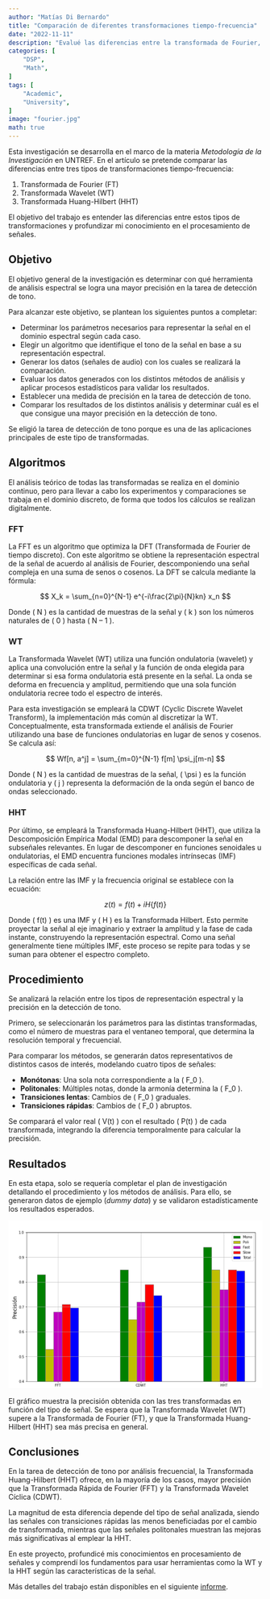 ```yaml
---
author: "Matías Di Bernardo"
title: "Comparación de diferentes transformaciones tiempo-frecuencia"
date: "2022-11-11"
description: "Evalué las diferencias entre la transformada de Fourier, la transformada Wavlet y la transformanda Huang-Hilbert."
categories: [
    "DSP",
    "Math",
]
tags: [
    "Academic",
    "University",
]
image: "fourier.jpg"
math: true
---
```


Esta investigación se desarrolla en el marco de la materia *Metodología de la Investigación* en UNTREF. En el artículo se pretende comparar las diferencias entre tres tipos de transformaciones tiempo-frecuencia:

1) Transformada de Fourier (FT)  
2) Transformada Wavelet (WT)  
3) Transformada Huang-Hilbert (HHT)  

El objetivo del trabajo es entender las diferencias entre estos tipos de transformaciones y profundizar mi conocimiento en el procesamiento de señales.

## Objetivo
El objetivo general de la investigación es determinar con qué herramienta de análisis espectral se logra una mayor precisión en la tarea de detección de tono.

Para alcanzar este objetivo, se plantean los siguientes puntos a completar:  

- Determinar los parámetros necesarios para representar la señal en el dominio espectral según cada caso.  
- Elegir un algoritmo que identifique el tono de la señal en base a su representación espectral.  
- Generar los datos (señales de audio) con los cuales se realizará la comparación.  
- Evaluar los datos generados con los distintos métodos de análisis y aplicar procesos estadísticos para validar los resultados.  
- Establecer una medida de precisión en la tarea de detección de tono.  
- Comparar los resultados de los distintos análisis y determinar cuál es el que consigue una mayor precisión en la detección de tono.  

Se eligió la tarea de detección de tono porque es una de las aplicaciones principales de este tipo de transformadas.

## Algoritmos
El análisis teórico de todas las transformadas se realiza en el dominio continuo, pero para llevar a cabo los experimentos y comparaciones se trabaja en el dominio discreto, de forma que todos los cálculos se realizan digitalmente.

### FFT
La FFT es un algoritmo que optimiza la DFT (Transformada de Fourier de tiempo discreto). Con este algoritmo se obtiene la representación espectral de la señal de acuerdo al análisis de Fourier, descomponiendo una señal compleja en una suma de senos o cosenos. La DFT se calcula mediante la fórmula:

$$
X_k = \sum_{n=0}^{N-1} e^{-i\frac{2\pi}{N}kn} x_n
$$

Donde \( N \) es la cantidad de muestras de la señal y \( k \) son los números naturales de \( 0 \) hasta \( N – 1 \).

### WT
La Transformada Wavelet (WT) utiliza una función ondulatoria (wavelet) y aplica una convolución entre la señal y la función de onda elegida para determinar si esa forma ondulatoria está presente en la señal. La onda se deforma en frecuencia y amplitud, permitiendo que una sola función ondulatoria recree todo el espectro de interés.

Para esta investigación se empleará la CDWT (Cyclic Discrete Wavelet Transform), la implementación más común al discretizar la WT. Conceptualmente, esta transformada extiende el análisis de Fourier utilizando una base de funciones ondulatorias en lugar de senos y cosenos. Se calcula así:

$$
Wf[n, a^j] = \sum_{m=0}^{N-1} f[m] \psi_j[m-n]
$$

Donde \( N \) es la cantidad de muestras de la señal, \( \psi \) es la función ondulatoria y \( j \) representa la deformación de la onda según el banco de ondas seleccionado.

### HHT
Por último, se empleará la Transformada Huang-Hilbert (HHT), que utiliza la Descomposición Empírica Modal (EMD) para descomponer la señal en subseñales relevantes. En lugar de descomponer en funciones senoidales u ondulatorias, el EMD encuentra funciones modales intrínsecas (IMF) específicas de cada señal. 

La relación entre las IMF y la frecuencia original se establece con la ecuación:  

$$
z(t) = f(t) + i H\{ f(t) \}
$$

Donde \( f(t) \) es una IMF y \( H \) es la Transformada Hilbert. Esto permite proyectar la señal al eje imaginario y extraer la amplitud y la fase de cada instante, construyendo la representación espectral. Como una señal generalmente tiene múltiples IMF, este proceso se repite para todas y se suman para obtener el espectro completo.

## Procedimiento
Se analizará la relación entre los tipos de representación espectral y la precisión en la detección de tono.

Primero, se seleccionarán los parámetros para las distintas transformadas, como el número de muestras para el ventaneo temporal, que determina la resolución temporal y frecuencial.

Para comparar los métodos, se generarán datos representativos de distintos casos de interés, modelando cuatro tipos de señales:

- **Monótonas**: Una sola nota correspondiente a la \( F_0 \).  
- **Politonales**: Múltiples notas, donde la armonía determina la \( F_0 \).  
- **Transiciones lentas**: Cambios de \( F_0 \) graduales.  
- **Transiciones rápidas**: Cambios de \( F_0 \) abruptos.  

Se comparará el valor real \( V(t) \) con el resultado \( P(t) \) de cada transformada, integrando la diferencia temporalmente para calcular la precisión.

## Resultados
En esta etapa, solo se requería completar el plan de investigación detallando el procedimiento y los métodos de análisis. Para ello, se generaron datos de ejemplo (*dummy data*) y se validaron estadísticamente los resultados esperados.

![Gráfico con la precisión de cada transformada según el tipo de señal analizada](res.PNG)

El gráfico muestra la precisión obtenida con las tres transformadas en función del tipo de señal. Se espera que la Transformada Wavelet (WT) supere a la Transformada de Fourier (FT), y que la Transformada Huang-Hilbert (HHT) sea más precisa en general.

## Conclusiones
En la tarea de detección de tono por análisis frecuencial, la Transformada Huang-Hilbert (HHT) ofrece, en la mayoría de los casos, mayor precisión que la Transformada Rápida de Fourier (FFT) y la Transformada Wavelet Cíclica (CDWT).  

La magnitud de esta diferencia depende del tipo de señal analizada, siendo las señales con transiciones rápidas las menos beneficiadas por el cambio de transformada, mientras que las señales politonales muestran las mejoras más significativas al emplear la HHT.

En este proyecto, profundicé mis conocimientos en procesamiento de señales y comprendí los fundamentos para usar herramientas como la WT y la HHT según las características de la señal.  

Más detalles del trabajo están disponibles en el siguiente [informe](https://drive.google.com/file/d/1G5kasP3BzZPVuxrXArHM72pUVlkN9b2Q/view?usp=sharing).
